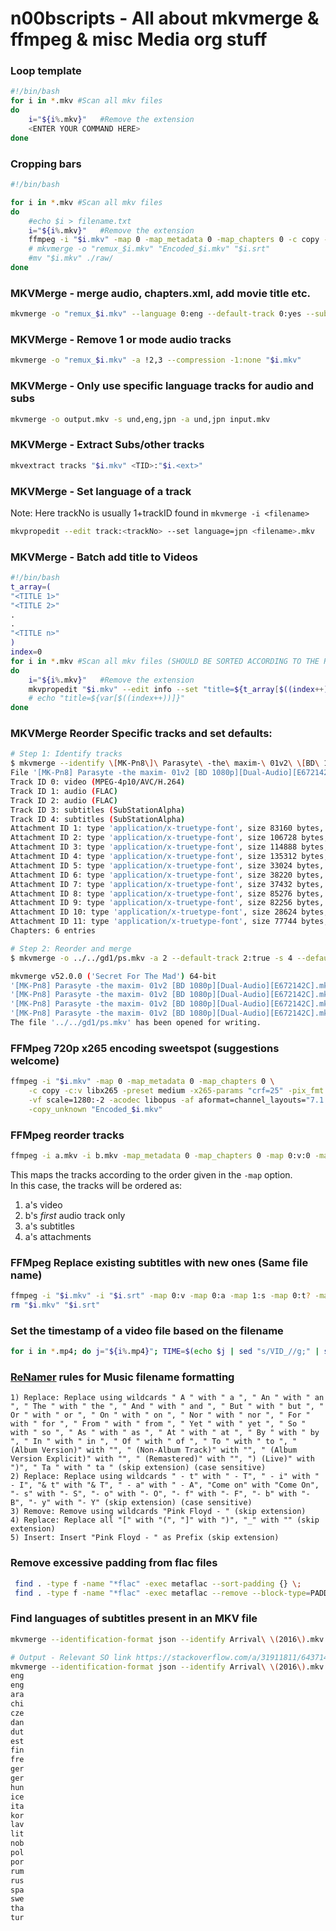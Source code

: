 # n00bscripts - All about mkvmerge & ffmpeg & misc Media org stuff

### Loop template
```bash
#!/bin/bash
for i in *.mkv #Scan all mkv files
do
	i="${i%.mkv}"	#Remove the extension
	<ENTER YOUR COMMAND HERE>
done
```
### Cropping bars
```bash
#!/bin/bash

for i in *.mkv #Scan all mkv files
do
	#echo $i > filename.txt
	i="${i%.mkv}"	#Remove the extension
	ffmpeg -i "$i.mkv" -map 0 -map_metadata 0 -map_chapters 0 -c copy -c:v libx265 -preset medium -x265-params crf=24 -pix_fmt yuv420p10le -vf "crop=1920:800:0:140,scale=1280:-2" -acodec libopus -af aformat=channel_layouts="7.1|5.1|stereo" -b:a 128k -copy_unknown ~/Movies/"Encoded_$i.mkv"
	# mkvmerge -o "remux_$i.mkv" "Encoded_$i.mkv" "$i.srt"
	#mv "$i.mkv" ./raw/
done
```
### MKVMerge - merge audio, chapters.xml, add movie title etc.
```bash
mkvmerge -o "remux_$i.mkv" --language 0:eng --default-track 0:yes --sub-charset 1:UTF-8 --language 1:eng --default-track 1:yes "$i.mkv" --language 0:eng "$i.opus" --title "$name" --chapter-language eng --chapters "$i.chapters.xml" --track-order 0:0,1:0,0:1
```

### MKVMerge - Remove 1 or mode audio tracks
```bash
mkvmerge -o "remux_$i.mkv" -a !2,3 --compression -1:none "$i.mkv"
```

### MKVMerge - Only use specific language tracks for audio and subs
```bash
mkvmerge -o output.mkv -s und,eng,jpn -a und,jpn input.mkv
```

### MKVMerge - Extract Subs/other tracks
```bash
mkvextract tracks "$i.mkv" <TID>:"$i.<ext>"
```
### MKVMerge - Set language of a track
Note: Here trackNo is usually 1+trackID found in `mkvmerge -i <filename>`
```bash
mkvpropedit --edit track:<trackNo> --set language=jpn <filename>.mkv
```
### MKVMerge - Batch add title to Videos
```bash
#!/bin/bash
t_array=(
"<TITLE 1>"
"<TITLE 2>"
.
.
"<TITLE n>"
)
index=0
for i in *.mkv #Scan all mkv files (SHOULD BE SORTED ACCORDING TO THE RESPECTIVE TITLE)
do
	i="${i%.mkv}"	#Remove the extension
	mkvpropedit "$i.mkv" --edit info --set "title=${t_array[$((index++))]}"
	# echo "title=${var[$((index++))]}"
done
```
### MKVMerge Reorder Specific tracks and set defaults:
```bash
# Step 1: Identify tracks
$ mkvmerge --identify \[MK-Pn8\]\ Parasyte\ -the\ maxim-\ 01v2\ \[BD\ 1080p\]\[Dual-Audio\]\[E672142C\].mkv
File '[MK-Pn8] Parasyte -the maxim- 01v2 [BD 1080p][Dual-Audio][E672142C].mkv': container: Matroska
Track ID 0: video (MPEG-4p10/AVC/H.264)
Track ID 1: audio (FLAC)
Track ID 2: audio (FLAC)
Track ID 3: subtitles (SubStationAlpha)
Track ID 4: subtitles (SubStationAlpha)
Attachment ID 1: type 'application/x-truetype-font', size 83160 bytes, file name 'DAYROM.ttf'
Attachment ID 2: type 'application/x-truetype-font', size 106728 bytes, file name 'GandhiSans-Bold.otf'
Attachment ID 3: type 'application/x-truetype-font', size 114888 bytes, file name 'GandhiSans-BoldItalic.otf'
Attachment ID 4: type 'application/x-truetype-font', size 135312 bytes, file name 'helvetica-neue-bold.ttf'
Attachment ID 5: type 'application/x-truetype-font', size 33024 bytes, file name 'JandaEverydayCasual.ttf'
Attachment ID 6: type 'application/x-truetype-font', size 38220 bytes, file name 'Kreon-Bold.ttf'
Attachment ID 7: type 'application/x-truetype-font', size 37432 bytes, file name 'Kreon-Regular.ttf'
Attachment ID 8: type 'application/x-truetype-font', size 85276 bytes, file name 'OctemberScript.ttf'
Attachment ID 9: type 'application/x-truetype-font', size 82256 bytes, file name 'Alpha54.ttf'
Attachment ID 10: type 'application/x-truetype-font', size 28624 bytes, file name 'ArtificeSSK.ttf'
Attachment ID 11: type 'application/x-truetype-font', size 77744 bytes, file name 'AVERIASANS-LIGHT.TTF'
Chapters: 6 entries

# Step 2: Reorder and merge
$ mkvmerge -o ../../gd1/ps.mkv -a 2 --default-track 2:true -s 4 --default-track 4:true \[MK-Pn8\]\ Parasyte\ -the\ maxim-\ 01v2\ \[BD\ 1080p\]\[Dual-Audio\]\[E672142C\].mkv

mkvmerge v52.0.0 ('Secret For The Mad') 64-bit
'[MK-Pn8] Parasyte -the maxim- 01v2 [BD 1080p][Dual-Audio][E672142C].mkv': Using the demultiplexer for the format 'Matroska'.
'[MK-Pn8] Parasyte -the maxim- 01v2 [BD 1080p][Dual-Audio][E672142C].mkv' track 0: Using the output module for the format 'AVC/H.264'.
'[MK-Pn8] Parasyte -the maxim- 01v2 [BD 1080p][Dual-Audio][E672142C].mkv' track 2: Using the output module for the format 'FLAC'.
'[MK-Pn8] Parasyte -the maxim- 01v2 [BD 1080p][Dual-Audio][E672142C].mkv' track 4: Using the output module for the format 'text subtitles'.
The file '../../gd1/ps.mkv' has been opened for writing.
```

### FFMpeg 720p x265 encoding sweetspot (suggestions welcome)
```bash
ffmpeg -i "$i.mkv" -map 0 -map_metadata 0 -map_chapters 0 \
	-c copy -c:v libx265 -preset medium -x265-params "crf=25" -pix_fmt yuv420p10le \
	-vf scale=1280:-2 -acodec libopus -af aformat=channel_layouts="7.1|5.1|stereo" -b:a 128k \
	-copy_unknown "Encoded_$i.mkv"
```

### FFMpeg reorder tracks
```bash
ffmpeg -i a.mkv -i b.mkv -map_metadata 0 -map_chapters 0 -map 0:v:0 -map 1:a:0 -map 0:s:0 -map 0:t -c copy -copy_unknown output.mkv
```
This maps the tracks according to the order given in the `-map` option.  
In this case, the tracks will be ordered as:
1) a's video
2) b's *first* audio track only
3) a's subtitles
4) a's attachments

### FFMpeg Replace existing subtitles with new ones (Same file name)
```bash
ffmpeg -i "$i.mkv" -i "$i.srt" -map 0:v -map 0:a -map 1:s -map 0:t? -map_metadata 0 -map_chapters 0 -c copy -copy_unknown "remux_$i.mkv"
rm "$i.mkv" "$i.srt"
```
### Set the timestamp of a video file based on the filename
```bash
for i in *.mp4; do j="${i%.mp4}"; TIME=$(echo $j | sed "s/VID_//g;" | sed "s/_//g;" ) ; TIME="${TIME::-2}"; touch -mt $TIME $i ; done
```

### [ReNamer](https://www.den4b.com/products/renamer) rules for Music filename formatting
```text
1) Replace: Replace using wildcards " A " with " a ", " An " with " an ", " The " with " the ", " And " with " and ", " But " with " but ", " Or " with " or ", " On " with " on ", " Nor " with " nor ", " For " with " for ", " From " with " from ", " Yet " with " yet ", " So " with " so ", " As " with " as ", " At " with " at ", " By " with " by ", " In " with " in ", " Of " with " of ", " To " with " to ", " (Album Version)" with "", " (Non-Album Track)" with "", " (Album Version Explicit)" with "", " (Remastered)" with "", ") (Live)" with ")", " Ta " with " ta " (skip extension) (case sensitive)
2) Replace: Replace using wildcards " - t" with " - T", " - i" with " - I", "& t" with "& T", " - a" with " - A", "Come on" with "Come On", "- s" with "- S", "- o" with "- O", "- f" with "- F", "- b" with "- B", "- y" with "- Y" (skip extension) (case sensitive)
3) Remove: Remove using wildcards "Pink Floyd - " (skip extension)
4) Replace: Replace all "[" with "(", "]" with ")", "_" with "" (skip extension)
5) Insert: Insert "Pink Floyd - " as Prefix (skip extension)
```
### Remove excessive padding from flac files
```bash
 find . -type f -name "*flac" -exec metaflac --sort-padding {} \;
 find . -type f -name "*flac" -exec metaflac --remove --block-type=PADDING --dont-use-padding {} \;
```

### Find languages of subtitles present in an MKV file
```bash
mkvmerge --identification-format json --identify Arrival\ \(2016\).mkv | jq -r '.tracks[] | select(.type=="subtitles") | .properties.language'

# Output - Relevant SO link https://stackoverflow.com/a/31911811/6437140
mkvmerge --identification-format json --identify Arrival\ \(2016\).mkv | jq -r '.tracks[] | select(.type=="subtitles") | .properties.language'
eng
eng
ara
chi
cze
dan
dut
est
fin
fre
ger
ger
hun
ice
ita
kor
lav
lit
nob
pol
por
rum
rus
spa
swe
tha
tur
```
